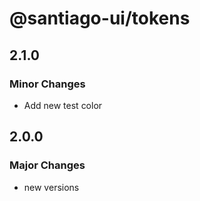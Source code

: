 # @santiago-ui/tokens

## 2.1.0

### Minor Changes

- Add new test color

## 2.0.0

### Major Changes

- new versions
